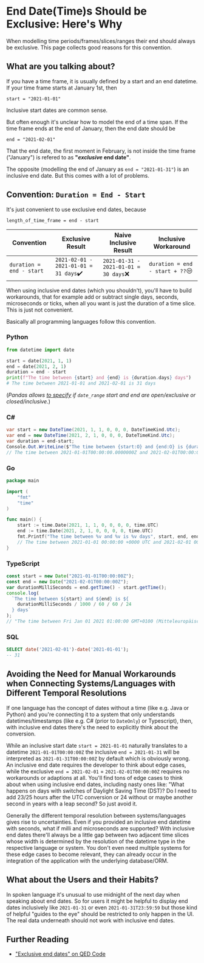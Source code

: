 # End Date(Time)s Should be Exclusive: Here's Why

When modelling time periods/frames/slices/ranges their end should always be exclusive. This page collects good reasons for this convention.

## What are you talking about?

If you have a time frame, it is usually defined by a start and an end datetime. If your time frame starts at January 1st, then

```
start = "2021-01-01"
```

Inclusive start dates are common sense.

But often enough it's unclear how to model the end of a time span. If the time frame ends at the end of January, then the end date should be

```
end = "2021-02-01"
```

That the end date, the first moment in February, is not inside the time frame ("January") is refered to as **"_exclusive_ end date"**.

The opposite (modelling the end of January as `end = "2021-01-31"`) is an inclusive end date. But this comes with a lot of problems.

## Convention: `Duration = End - Start`

It's just convenient to use exclusive end dates, because

```
length_of_time_frame = end - start
```

| Convention               | Exclusive Result                      | Naive Inclusive Result                | Inclusive Workaround            |
| ------------------------ | ------------------------------------- | ------------------------------------- | ------------------------------- |
| `duration = end - start` | `2021-02-01 - 2021-01-01 = 31 days`✔️ | `2021-01-31 - 2021-01-01 = 30 days`❌ | `duration = end - start + ??`😒 |

When using inclusive end dates (which you shouldn't), you'll have to build workarounds, that for example add or subtract single days, seconds, microseconds or ticks, when all you want is just the duration of a time slice. This is just not convenient.

Basically all programming languages follow this convention.

### Python

```python
from datetime import date

start = date(2021, 1, 1)
end = date(2021, 2, 1)
duration = end - start
print(f"The time between {start} and {end} is {duration.days} days")
# The time between 2021-01-01 and 2021-02-01 is 31 days
```

(_Pandas allows [to specify](https://pandas.pydata.org/pandas-docs/stable/reference/api/pandas.date_range.html) if `date_range` start and end are open/exclusive or closed/inclusive._)

### C#

```c#
var start = new DateTime(2021, 1, 1, 0, 0, 0, DateTimeKind.Utc);
var end = new DateTime(2021, 2, 1, 0, 0, 0, DateTimeKind.Utc);
var duration = end-start;
Console.Out.WriteLine($"The time between {start:O} and {end:O} is {duration.TotalDays} days");
// The time between 2021-01-01T00:00:00.0000000Z and 2021-02-01T00:00:00.0000000Z is 31 days
```

### Go

```go
package main

import (
	"fmt"
	"time"
)

func main() {
	start := time.Date(2021, 1, 1, 0, 0, 0, 0, time.UTC)
	end := time.Date(2021, 2, 1, 0, 0, 0, 0, time.UTC)
	fmt.Printf("The time between %v and %v is %v days", start, end, end.Sub(start).Hours()/24)
	// The time between 2021-01-01 00:00:00 +0000 UTC and 2021-02-01 00:00:00 +0000 UTC is 31 days
}
```

### TypeScript

```ts
const start = new Date("2021-01-01T00:00:00Z");
const end = new Date("2021-02-01T00:00:00Z");
var durationMilliSeconds = end.getTime() - start.getTime();
console.log(
  `The time between ${start} and ${end} is ${
    durationMilliSeconds / 1000 / 60 / 60 / 24
  } days`
);
// "The time between Fri Jan 01 2021 01:00:00 GMT+0100 (Mitteleuropäische Normalzeit) and Mon Feb 01 2021 01:00:00 GMT+0100 (Mitteleuropäische Normalzeit) is 31 days"
```

### SQL

```sql
SELECT date('2021-02-01')-date('2021-01-01');
-- 31
```

## Avoiding the Need for Manual Workarounds when Connecting Systems/Languages with Different Temporal Resolutions

If one language has the concept of dates without a time (like e.g. Java or Python) and you're connecting it to a system that only understands datetimes/timestamps (like e.g. C# (prior to `DateOnly`) or Typescript), then, with inclusive end dates there's the need to explicitly think about the conversion.

While an inclusive start date `start = 2021-01-01` naturally translates to a datetime `2021-01-01T00:00:00Z` the inclusive `end = 2021-01-31` will be interpreted as `2021-01-31T00:00:00Z` by default which is obviously wrong. An inclusive end date requires the developer to think about edge cases, while the exclusive `end = 2021-02-01` = `2021-02-01T00:00:00Z` requires no workarounds or adaptions at all. You'll find tons of edge cases to think about when using inclusive end dates, including nasty ones like: "What happens on days with switches of Daylight Saving Time (DST)? Do I need to add 23/25 hours after the UTC conversion or 24 without or maybe another second in years with a leap second? So just avoid it.

Generally the different temporal resolution between systems/languages gives rise to uncertainties. Even if you provided an inclusive end datetime with seconds, what if milli and microseconds are supported? With inclusive end dates there'll always be a little gap between two adjacent time slices whose width is determined by the resolution of the datetime type in the respective language or system. You don't even need multiple systems for these edge cases to become relevant, they can already occur in the integration of the application with the underlying database/ORM.

## What about the Users and their Habits?
In spoken language it's unusual to use midnight of the next day when speaking about end dates.
So for users it might be helpful to display end dates inclusively like `2021-01-31` or even `2021-01-31T23:59:59` but those kind of helpful "guides to the eye" should be restricted to only happen in the UI. The real data underneath should not work with inclusive end dates.

## Further Reading

- ["Exclusive end dates" on QED Code](http://qedcode.com/content/exclusive-end-dates.html)
